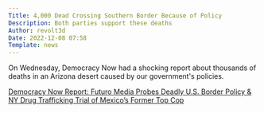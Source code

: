 ```yaml
---
Title: 4,000 Dead Crossing Southern Border Because of Policy
Description: Both parties support these deaths 
Author: revolt3d
Date: 2022-12-08 07:58
Template: news
---
```

On Wednesday, Democracy Now had a shocking report about thousands of deaths in an Arizona desert caused by our government's policies.

[Democracy Now Report: Futuro Media Probes Deadly U.S. Border Policy & NY Drug Trafficking Trial of Mexico’s Former Top Cop](https://www.democracynow.org/2022/12/7/death_by_policy_podcast_futuro_media#transcript)
